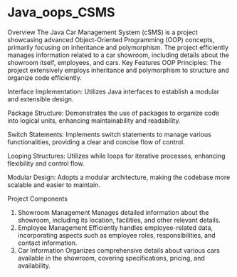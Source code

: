 # Java_oops_CSMS
Overview
The Java Car Management System (cSMS) is a project showcasing advanced Object-Oriented Programming (OOP) concepts, primarily focusing on inheritance and polymorphism. The project efficiently manages information related to a car showroom, including details about the showroom itself, employees, and cars.
Key Features
OOP Principles: The project extensively employs inheritance and polymorphism to structure and organize code efficiently.

Interface Implementation: Utilizes Java interfaces to establish a modular and extensible design.

Package Structure: Demonstrates the use of packages to organize code into logical units, enhancing maintainability and readability.

Switch Statements: Implements switch statements to manage various functionalities, providing a clear and concise flow of control.

Looping Structures: Utilizes while loops for iterative processes, enhancing flexibility and control flow.

Modular Design: Adopts a modular architecture, making the codebase more scalable and easier to maintain.

Project Components
1. Showroom Management
Manages detailed information about the showroom, including its location, facilities, and other relevant details.
2. Employee Management
Efficiently handles employee-related data, incorporating aspects such as employee roles, responsibilities, and contact information.
3. Car Information
Organizes comprehensive details about various cars available in the showroom, covering specifications, pricing, and availability.
